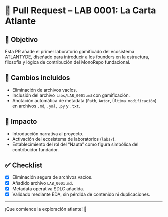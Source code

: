 <!--
Path: PR_LAB0001.md
Autor: ATLANTYDE Founders Team
Última modificación: 2025-04-23
-->

# 🧪 Pull Request – LAB 0001: La Carta Atlante

## 🧭 Objetivo
Esta PR añade el primer laboratorio gamificado del ecosistema ATLANTYDE, diseñado para introducir a los founders en la estructura, filosofía y lógica de contribución del MonoRepo fundacional.

## 📁 Cambios incluidos
- Eliminación de archivos vacíos.
- Inclusión del archivo `labs/LAB_0001.md` con gamificación.
- Anotación automática de metadata (`Path`, `Autor`, `Última modificación`) en archivos `.md`, `.yml`, `.py` y `.txt`.

## 🧠 Impacto
- Introducción narrativa al proyecto.
- Activación del ecosistema de laboratorios (`labs/`).
- Establecimiento del rol del “Nauta” como figura simbólica del contribuidor fundador.

## ✅ Checklist
- [x] Eliminación segura de archivos vacíos.
- [x] Añadido archivo `LAB_0001.md`.
- [x] Metadata operativa SDLC añadida.
- [x] Validado mediante EDA, sin pérdida de contenido ni duplicaciones.

---

¡Que comience la exploración atlante! 🌊
